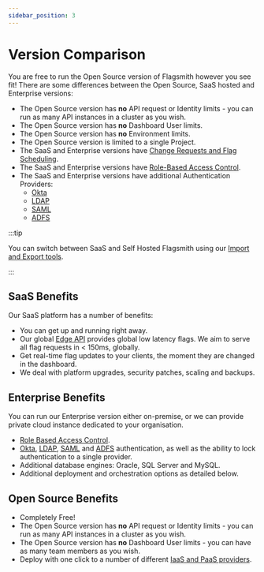 ```yaml
---
sidebar_position: 3
---
```


# Version Comparison

You are free to run the Open Source version of Flagsmith however you see fit! There are some differences between the
Open Source, SaaS hosted and Enterprise versions:

- The Open Source version has **no** API request or Identity limits - you can run as many API instances in a cluster as
  you wish.
- The Open Source version has **no** Dashboard User limits.
- The Open Source version has **no** Environment limits.
- The Open Source version is limited to a single Project.
- The SaaS and Enterprise versions have [Change Requests and Flag Scheduling](advanced-use/change-requests.md).
- The SaaS and Enterprise versions have [Role-Based Access Control](/system-administration/rbac).
- The SaaS and Enterprise versions have additional Authentication Providers:
  - [Okta](/deployment/configuration/authentication/okta)
  - [LDAP](/deployment/configuration/authentication/ldap)
  - [SAML](/deployment/configuration/authentication/saml)
  - [ADFS](/deployment/configuration/authentication/adfs)

:::tip

You can switch between SaaS and Self Hosted Flagsmith using our
[Import and Export tools](deployment/configuration/importing-and-exporting.md).

:::

## SaaS Benefits

Our SaaS platform has a number of benefits:

- You can get up and running right away.
- Our global [Edge API](advanced-use/edge-api.md) provides global low latency flags. We aim to serve all flag requests
  in < 150ms, globally.
- Get real-time flag updates to your clients, the moment they are changed in the dashboard.
- We deal with platform upgrades, security patches, scaling and backups.

## Enterprise Benefits

You can run our Enterprise version either on-premise, or we can provide private cloud instance dedicated to your
organisation.

- [Role Based Access Control](/system-administration/rbac).
- [Okta](/deployment/configuration/authentication/okta), [LDAP](/deployment/configuration/authentication/ldap),
  [SAML](/deployment/configuration/authentication/saml) and [ADFS](/deployment/configuration/authentication/adfs)
  authentication, as well as the ability to lock authentication to a single provider.
- Additional database engines: Oracle, SQL Server and MySQL.
- Additional deployment and orchestration options as detailed below.

## Open Source Benefits

- Completely Free!
- The Open Source version has **no** API request or Identity limits - you can run as many API instances in a cluster as
  you wish.
- The Open Source version has **no** Dashboard User limits - you can have as many team members as you wish.
- Deploy with one click to a number of different [IaaS and PaaS providers](deployment/overview#one-click-installers).
